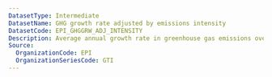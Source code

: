 ```yaml
---
DatasetType: Intermediate
DatasetName: GHG growth rate adjusted by emissions intensity
DatasetCode: EPI_GHGGRW_ADJ_INTENSITY
Description: Average annual growth rate in greenhouse gas emissions over the last decade adjusted to account for declines in GDP and for how close countries are to a target of zero emissions intensity of GDP.
Source:
  OrganizationCode: EPI
  OrganizationSeriesCode: GTI
---
```

